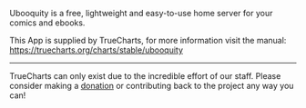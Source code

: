 Ubooquity is a free, lightweight and easy-to-use home server for your comics and ebooks.

This App is supplied by TrueCharts, for more information visit the manual: https://truecharts.org/charts/stable/ubooquity

---

TrueCharts can only exist due to the incredible effort of our staff.
Please consider making a [donation](https://truecharts.org/docs/about/sponsor) or contributing back to the project any way you can!
